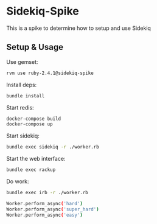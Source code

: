 # Sidekiq-Spike

This is a spike to determine how to setup and use Sidekiq

## Setup & Usage

Use gemset:
```bash
rvm use ruby-2.4.1@sidekiq-spike
```

Install deps:
```bash
bundle install
```

Start redis:
```bash
docker-compose build
docker-compose up
```

Start sidekiq:
```bash
bundle exec sidekiq -r ./worker.rb
```

Start the web interface:
```bash
bundle exec rackup
```

Do work:
```bash
bundle exec irb -r ./worker.rb

Worker.perform_async('hard')
Worker.perform_async('super_hard')
Worker.perform_async('easy')
```